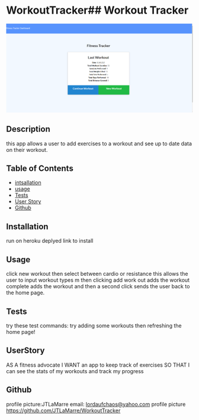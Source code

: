 # WorkoutTracker## Workout Tracker
![screenshot](public/images/screen.PNG)

 ## Description
 this app allows a user to add exercises to a workout and see up to date data on their workout. 

## Table of Contents
* [intsallation](#Installation)
* [usage](#Usage)
* [Tests](#Tests)
* [User Story](#UserStory)
* [Github](#Github)

## Installation
run on heroku deplyed link  to install

## Usage
click new workout then select between cardio or resistance this allows the user to input workout types m then clicking add work out adds the workout complete adds the workout and then a second click sends the user back to the home page. 


## Tests
try these test commands: try adding some workouts then refreshing the home page! 

## UserStory
AS A fitness advocate
I WANT an app to keep track of exercises
SO THAT I can see the stats of my workouts and track my progress
## Github
profile picture:JTLaMarre
email: lordaufchaos@yahoo.com
profile picture https://github.com/JTLaMarre/WorkoutTracker